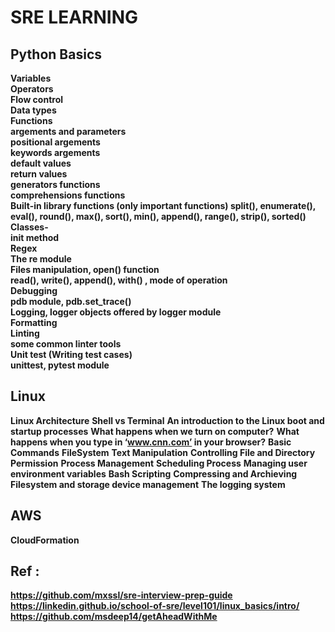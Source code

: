 # SRE LEARNING
## Python Basics 
__Variables__ </br>
__Operators__ </br>
__Flow control__ </br>
__Data types__ </br>
__Functions__ </br>
__argements and parameters__ </br>
__positional argements__ </br>
__keywords argements__ </br>
__default values__ </br>
__return values__</br>
__generators functions__ </br>
__comprehensions functions__ </br>
__Built-in library functions (only important functions) split(), enumerate(), eval(), round(), max(), sort(), min(), append(), range(), strip(), sorted()__ </br>
__Classes-__ </br>
__init method__ </br>
__Regex__ </br>
__The re module__ </br>
__Files manipulation, open() function__  </br>
__read(), write(), append(), with() , mode of operation__ </br>
__Debugging__ </br>
__pdb module, pdb.set_trace()__ </br>
__Logging, logger objects offered by logger module__ </br>
__Formatting__ </br>
__Linting__ </br>
__some common linter tools__ </br>
__Unit test (Writing test cases)__ </br>
__unittest, pytest module__ </br>

## Linux
__Linux Architecture__
__Shell vs Terminal__
__An introduction to the Linux boot and startup processes__
__What happens when we turn on computer?__
__What happens when you type in ‘www.cnn.com’ in your browser?__
__Basic Commands__
__FileSystem__
__Text Manipulation__
__Controlling File and Directory Permission__
__Process Management__
__Scheduling Process__
__Managing user environment variables__
__Bash Scripting__
__Compressing and Archieving__
__Filesystem and storage device management__
__The logging system__

## AWS
__CloudFormation__

## Ref : 
__https://github.com/mxssl/sre-interview-prep-guide__
__https://linkedin.github.io/school-of-sre/level101/linux_basics/intro/__
__https://github.com/msdeep14/getAheadWithMe__
